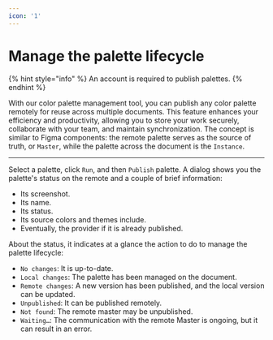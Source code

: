 ```yaml
---
icon: '1'
---
```


# Manage the palette lifecycle

{% hint style="info" %}
An account is required to publish palettes.
{% endhint %}

With our color palette management tool, you can publish any color palette remotely for reuse across multiple documents. This feature enhances your efficiency and productivity, allowing you to store your work securely, collaborate with your team, and maintain synchronization. The concept is similar to Figma components: the remote palette serves as the source of truth, or `Master`, while the palette across the document is the `Instance`.

***

Select a palette, click `Run`, and then `Publish` palette. A dialog shows you the palette's status on the remote and a couple of brief information:

* Its screenshot.
* Its name.
* Its status.
* Its source colors and themes include.
* Eventually, the provider if it is already published.

About the status, it indicates at a glance the action to do to manage the palette lifecycle:

* `No changes`: It is up-to-date.
* `Local changes`: The palette has been managed on the document.
* `Remote changes`: A new version has been published, and the local version can be updated.
* `Unpublished`: It can be published remotely.
* `Not found`: The remote master may be unpublished.
* `Waiting…`: The communication with the remote Master is ongoing, but it can result in an error.
